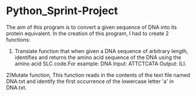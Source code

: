 # Python_Sprint-Project
The aim of this program is to convert a given sequence of DNA into its protein equivalent.
In the creation of this program, I had to create 2 functions:
1) Translate function that when given a DNA sequence of arbitrary length, identifies and returns the amino acid sequence of the DNA using the amino acid SLC code.For example: DNA Input: ATTCTCATA  Output: ILI. 

2)Mutate function, This function reads in the contents of the text file named DNA.txt and identify the first occurrence of the lowercase letter 'a' in DNA.txt.
